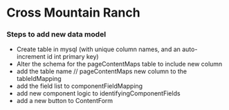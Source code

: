 # Cross Mountain Ranch

### Steps to add new data model
* Create table in mysql (with unique column names, and an auto-increment id int primary key)
* Alter the schema for the pageContentMaps table to include new column
* add the table name // pageContentMaps new column to the tableIdMapping
* add the field list to componentFieldMapping
* add new component logic to identifyingComponentFields
* add a new button to ContentForm